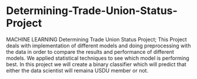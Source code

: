 # Determining-Trade-Union-Status-Project
MACHINE LEARNING Determining Trade Union Status Project; This Project deals with implementation of different models and doing preprocessing with the data in order to compare the results and performance of different models. We applied statistical techniques to see which model is performing best. In this project we will create a binary classifier which will predict that either the data scientist will remaina USDU member or not.
